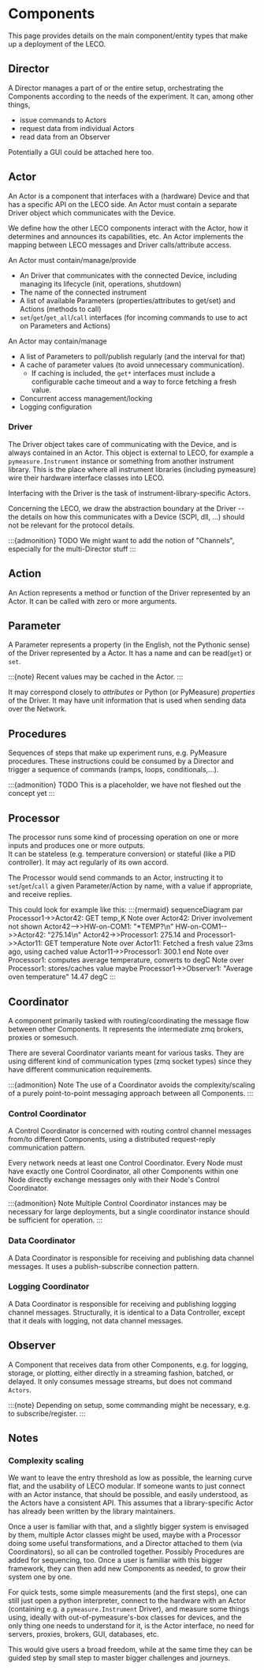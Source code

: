 # Components

This page provides details on the main component/entity types that make up a deployment of the LECO.

## Director
A Director manages a part of or the entire setup, orchestrating the Components according to the needs of the experiment.
It can, among other things, 
* issue commands to Actors
* request data from individual Actors
* read data from an Observer

Potentially a GUI could be attached here too.

## Actor
An Actor is a component that interfaces with a (hardware) Device and that has a specific API on the LECO side.
An Actor must contain a separate Driver object which communicates with the Device.

We define how the other LECO components interact with the Actor, how it determines and announces its capabilities, etc.
An Actor implements the mapping between LECO messages and Driver calls/attribute access.

An Actor must contain/manage/provide
* An Driver that communicates with the connected Device, including managing its lifecycle (init, operations, shutdown)
* The name of the connected instrument
* A list of available Parameters (properties/attributes to get/set) and Actions (methods to call)
* `set`/`get`/`get_all`/`call` interfaces (for incoming commands to use to act on Parameters and Actions)

An Actor may contain/manage
* A list of Parameters to poll/publish regularly (and the interval for that)
* A cache of parameter values (to avoid unnecessary communication). 
    - If caching is included, the `get*` interfaces must include a configurable cache timeout and a way to force fetching a fresh value. 
* Concurrent access management/locking
* Logging configuration

### Driver
The Driver object takes care of communicating with the Device, and is always contained in an Actor.
This object is external to LECO, for example a `pymeasure.Instrument` instance or something from another instrument library.
This is the place where all instrument libraries (including pymeasure) wire their hardware interface classes into LECO.

Interfacing with the Driver is the task of instrument-library-specific Actors.

Concerning the LECO, we draw the abstraction boundary at the Driver -- the details on how this communicates with a Device (SCPI, dll, ...) should not be relevant for the protocol details.

:::{admonition} TODO
We might want to add the notion of "Channels", especially for the multi-Director stuff
:::

## Action
An Action represents a method or function of the Driver represented by an Actor.
It can be called with zero or more arguments.

## Parameter
A Parameter represents a property (in the English, not the Pythonic sense) of the Driver represented by a Actor.
It has a name and can be read(`get`) or `set`.

:::{note}
Recent values may be cached in the Actor.
:::

It may correspond closely to _attributes_ or Python (or PyMeasure) _properties_ of the Driver.
It may have unit information that is used when sending data over the Network.

## Procedures
Sequences of steps that make up experiment runs, e.g. PyMeasure procedures.
These instructions could be consumed by a Director and trigger a sequence of commands (ramps, loops, conditionals,...).

:::{admonition} TODO
This is a placeholder, we have not fleshed out the concept yet
:::

## Processor
The processor runs some kind of processing operation on one or more inputs and produces one or more outputs.  
It can be stateless (e.g. temperature conversion) or stateful (like a PID controller).
It may act regularly of its own accord.

The Processor would send commands to an Actor, instructing it to `set`/`get`/`call` a given Parameter/Action by name, with a value if appropriate, and receive replies.

This could look for example like this:
:::{mermaid}
sequenceDiagram
    par
        Processor1->>Actor42: GET temp_K
        Note over Actor42: Driver involvement not shown
        Actor42-->>HW-on-COM1: "*TEMP?\n"
        HW-on-COM1-->>Actor42: "275.14\n"
        Actor42->>Processor1: 275.14
    and
        Processor1->>Actor11: GET temperature
        Note over Actor11: Fetched a fresh value 23ms ago, using cached value
        Actor11->>Processor1: 300.1
    end
    Note over Processor1: computes average temperature, converts to degC
    Note over Processor1: stores/caches value maybe
    Processor1->>Observer1: "Average oven temperature" 14.47 degC
:::

## Coordinator
A component primarily tasked with routing/coordinating the message flow between other Components.
It represents the intermediate zmq brokers, proxies or somesuch.

There are several Coordinator variants meant for various tasks.
They are using different kind of communication types (zmq socket types) since they have different communication requirements.

:::{admonition} Note
The use of a Coordinator avoids the complexity/scaling of a purely point-to-point messaging approach between all Components. 
:::

### Control Coordinator
A Control Coordinator is concerned with routing control channel messages from/to different Components, using a distributed request-reply communication pattern.

Every network needs at least one Control Coordinator.
Every Node must have exactly one Control Coordinator, all other Components within one Node directly exchange messages only with their Node's Control Coordinator.

:::{admonition} Note
Multiple Control Coordinator instances may be necessary for large deployments, but a single coordinator instance should be sufficient for operation.
:::

### Data Coordinator
A Data Coordinator is responsible for receiving and publishing data channel messages.
It uses a publish-subscribe connection pattern.

### Logging Coordinator
A Data Coordinator is responsible for receiving and publishing logging channel messages.
Structurally, it is identical to a Data Controller, except that it deals with logging, not data channel messages.

## Observer
A Component that receives data from other Components, e.g. for logging, storage, or plotting, either directly in a streaming fashion, batched, or delayed.
It only consumes message streams, but does not command `Actors`.

:::{note} Depending on setup, some commanding might be necessary, e.g. to subscribe/register.
:::

## Notes 
### Complexity scaling
We want to leave the entry threshold as low as possible, the learning curve flat, and the usability of LECO modular.
If someone wants to just connect with an Actor instance, that should be possible, and easily understood, as the Actors have a consistent API.
This assumes that a library-specific Actor has already been written by the library maintainers.

Once a user is familiar with that, and a slightly bigger system is envisaged by them, multiple Actor classes might be used, maybe with a Processor doing some useful transformations, and a Director attached to them (via Coordinators), so all can be controlled together.
Possibly Procedures are added for sequencing, too.
Once a user is familiar with this bigger framework, they can then add new Components as needed, to grow their system one by one.

For quick tests, some simple measurements (and the first steps), one can still just open a python interpreter, connect to the hardware with an Actor (containing e.g. a `pymeasure.Instrument` Driver), and measure some things using, ideally with out-of-pymeasure's-box classes for devices, and the only thing one needs to understand for it, is the Actor interface, no need for servers, proxies, brokers, GUI, databases, etc. 

This would give users a broad freedom, while at the same time they can be guided step by small step to master bigger challenges and journeys.
